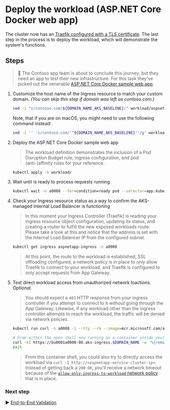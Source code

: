 # Deploy the workload (ASP.NET Core Docker web app)

The cluster now has an [Traefik configured with a TLS certificate](./09-secret-management-and-ingress-controller.md). The last step in the process is to deploy the workload, which will demonstrate the system's functions.

## Steps

> :book: The Contoso app team is about to conclude this journey, but they need an app to test their new infrastructure. For this task they've picked out the venerable [ASP.NET Core Docker sample web app](https://github.com/dotnet/dotnet-docker/tree/main/samples/aspnetapp).

1. Customize the host name of the Ingress resource to match your custom domain. _(You can skip this step if domain was left as contoso.com.)_

   ```bash
   sed -i "s/contoso.com/${DOMAIN_NAME_AKS_BASELINE}/" workload/aspnetapp-ingress-patch.yaml
   ```

   Note, that if you are on macOS, you might need to use the following command instead:

   ```bash
   sed -i '' 's/contoso.com/'"${DOMAIN_NAME_AKS_BASELINE}"'/g' workload/aspnetapp-ingress-patch.yaml
   ```

1. Deploy the ASP.NET Core Docker sample web app

   > The workload definition demonstrates the inclusion of a Pod Disruption Budget rule, ingress configuration, and pod (anti-)affinity rules for your reference.

   ```bash
   kubectl apply -k workload/
   ```

1. Wait until is ready to process requests running

   ```bash
   kubectl wait -n a0008 --for=condition=ready pod --selector=app.kubernetes.io/name=aspnetapp --timeout=90s
   ```

1. Check your Ingress resource status as a way to confirm the AKS-managed Internal Load Balancer is functioning

   > In this moment your Ingress Controller (Traefik) is reading your ingress resource object configuration, updating its status, and creating a router to fulfill the new exposed workloads route. Please take a look at this and notice that the address is set with the Internal Load Balancer IP from the configured subnet.

   ```bash
   kubectl get ingress aspnetapp-ingress -n a0008
   ```

   > At this point, the route to the workload is established, SSL offloading configured, a network policy is in place to only allow Traefik to connect to your workload, and Traefik is configured to only accept requests from App Gateway.

1. Test direct workload access from unauthorized network loactions. _Optional._

   > You should expect a `403` HTTP response from your ingress controller if you attempt to connect to it _without_ going through the App Gateway. Likewise, if any workload other than the ingress controller attempts to reach the workload, the traffic will be denied via network policies.

   ```bash
   kubectl run curl -n a0008 -i --tty --rm --image=mcr.microsoft.com/azure-cli --overrides='[{"op":"add","path":"/spec/containers/0/resources","value":{"limits":{"cpu":"200m","memory":"128Mi"}}},{"op":"add","path":"/spec/containers/0/securityContext","value":{"readOnlyRootFilesystem": true}}]' --override-type json  --env="DOMAIN_NAME=${DOMAIN_NAME_AKS_BASELINE}"
   
   # From within the open shell now running on a container inside your cluster
   curl -kI https://bu0001a0008-00.aks-ingress.$DOMAIN_NAME -w '%{remote_ip}\n'
   exit
   ```

   > From this container shell, you could also try to directly access the workload via `curl -I http://<aspnetapp-service-cluster-ip>`. Instead of getting back a `200 OK`, you'll receive a network timeout because of the [`allow-only-ingress-to-workload` network policy](./cluster-manifests/a0008/ingress-network-policy.yaml) that is in place.

### Next step

:arrow_forward: [End-to-End Validation](./11-validation.md)
